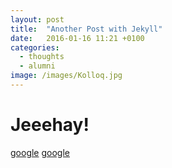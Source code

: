 ```yaml
---
layout: post
title:  "Another Post with Jekyll"
date:   2016-01-16 11:21 +0100
categories:
  - thoughts
  - alumni
image: /images/Kolloq.jpg
---
```

# Jeeehay!

<a href="google.de">google</a>
[google](google.de)
